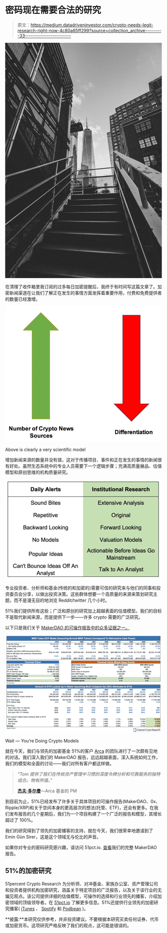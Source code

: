# 密码现在需要合法的研究

> 原文：<https://medium.datadriveninvestor.com/crypto-needs-legit-research-right-now-4c80a65ff299?source=collection_archive---------33----------------------->

![](img/04f4b7884916131d26b02e96e40eb6cf.png)

在清理了收件箱里我订阅的过多每日加密提醒后，我终于有时间写这篇文章了。加密新闻渠道在让我们了解正在发生的事情方面发挥着重要作用，付费和免费提供者的数量已经激增。

![](img/d83087975e9c8ea632358b8097f29b1a.png)

Above is clearly a very scientific model

增加新闻来源的数量并没有错，这对于传播项目、事件和正在发生的事情的新闻很有好处。虽然生态系统中的专业人员需要下一个逻辑步骤；充满高质量展品、估值模型和原创思维的机构质量研究。

![](img/3fbf8b3fceb0543c269f6aa09b31d6d0.png)

专业投资者、分析师和基金(传统的和加密的)需要可信的研究来与他们的同事和投资委员会分享，以做出投资决策。这些群体想要一个高质量的来源来策划研究主题，而不是漫无目的地浏览 Reddit/twitter 几个小时。

51%我们提供所有这些；广泛和原创的研究加上超越表面的估值模型。我们的目标不是取代新闻来源，而是提供下一步——许多 crypto 需要的广泛研究。

以下只是我们关于 [MakerDAO 的可操作报告中的众多证据之一。](https://51pct.io/makerdao-dai-deep-dive-a-stablecoin-without-the-tethered-centralized-party-2500-mkr-is-possible/)

![](img/a089fa1f49f93e3039efa75652ea888a.png)

Wait — You’re Doing Crypto Models

就在今天，我们与领先的加密基金 51%的客户 [Arca](https://ar.ca/) 的团队进行了一次颇有见地的对话。我们深入我们的 MakerDAO 报告，远远超越表面，深入系统如何工作，我们的模型和全面的讨论——我们对所有客户都这样做。

> *“Tom 提供了我们在传统资产管理中习惯的深度令牌分析和可靠服务的独特组合。物有所值。”*
> 
> [**杰夫·多尔曼**](https://twitter.com/jdorman81)—Arca 基金的 PM

到目前为止，51%已经发布了许多关于具体项目的可操作报告(MakerDAO、0x、Ripple/XRP)和关于空间本身的更高层次的想法(托管、ETF)，还会有更多。在我们发布报告的几个星期后，我们为一个项目构建了一个广泛的报告和模型，其增长超过了 100%。

我们的研究得到了领先的加密播客的支持，就在今天，我们很荣幸地邀请到了 Emin Gün Sirer，这是这个领域无与伦比的声音。

如果你对专业的密码研究感兴趣，请访问 51pct.io. [查看](https://51pct.io/)我们的完整 MakerDAO 报告。

## 51%的加密研究

51percent Crypto Research 为分析师、对冲基金、家族办公室、资产管理公司和投资者提供机构加密研究，涵盖关于特定项目的广泛报告，以及关于该行业的无偏见观点。该公司提供详细的估值模型，可操作的选择和行业领先的播客，介绍加密领域的顶级领导者。在 [51pct.io](http://www.51pct.io/) 了解更多信息。51%还提供行业领先的加密研究播客( [iTunes](https://itunes.apple.com/us/podcast/51percent-institutional-crypto-podcast/id1438148082?mt=2) 、 [Spotify](https://open.spotify.com/show/62PR1RigLG2YN5Pelq6UY9?si=SZvWtgS7TfiR-gFCYelhFA) 和 [Podbean](https://fiftyonepercent.podbean.com/) )。

**披露:**本研究仅供参考，并非投资建议。不要根据本研究买卖任何证券、代币或加密货币。这项研究严格反映了我们的观点，这可能是错误的。